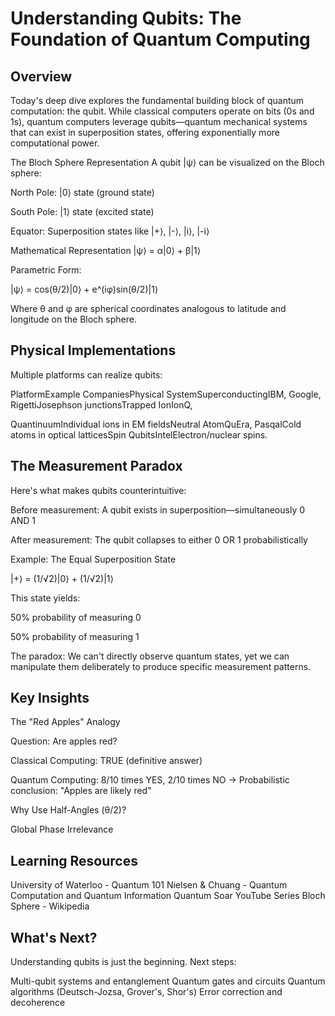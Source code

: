 # Understanding Qubits: The Foundation of Quantum Computing

## Overview
Today's deep dive explores the fundamental building block of quantum computation: the qubit. While classical computers operate on bits (0s and 1s), 
quantum computers leverage qubits—quantum mechanical systems that can exist in superposition states, offering exponentially more computational power.

The Bloch Sphere Representation
A qubit |ψ⟩ can be visualized on the Bloch sphere:

North Pole: |0⟩ state (ground state)

South Pole: |1⟩ state (excited state)

Equator: Superposition states like |+⟩, |-⟩, |i⟩, |-i⟩

Mathematical Representation
|ψ⟩ = α|0⟩ + β|1⟩

Parametric Form:

|ψ⟩ = cos(θ/2)|0⟩ + e^(iφ)sin(θ/2)|1⟩

Where θ and φ are spherical coordinates analogous to latitude and longitude on the Bloch sphere.

## Physical Implementations
Multiple platforms can realize qubits:

PlatformExample CompaniesPhysical SystemSuperconductingIBM, Google, RigettiJosephson junctionsTrapped IonIonQ, 

QuantinuumIndividual ions in EM fieldsNeutral AtomQuEra, PasqalCold atoms in optical latticesSpin QubitsIntelElectron/nuclear spins.

## The Measurement Paradox
Here's what makes qubits counterintuitive:


Before measurement: A qubit exists in superposition—simultaneously 0 AND 1

After measurement: The qubit collapses to either 0 OR 1 probabilistically

Example: The Equal Superposition State

|+⟩ = (1/√2)|0⟩ + (1/√2)|1⟩

This state yields:


50% probability of measuring 0

50% probability of measuring 1

The paradox: We can't directly observe quantum states, yet we can manipulate them deliberately to produce specific measurement patterns.

## Key Insights

The "Red Apples" Analogy

Question: Are apples red?

Classical Computing: TRUE (definitive answer)

Quantum Computing: 8/10 times YES, 2/10 times NO → Probabilistic conclusion: "Apples are likely red"

Why Use Half-Angles (θ/2)?

Global Phase Irrelevance

## Learning Resources

University of Waterloo - Quantum 101
Nielsen & Chuang - Quantum Computation and Quantum Information
Quantum Soar YouTube Series
Bloch Sphere - Wikipedia

## What's Next?
Understanding qubits is just the beginning. Next steps:

Multi-qubit systems and entanglement
Quantum gates and circuits
Quantum algorithms (Deutsch-Jozsa, Grover's, Shor's)
Error correction and decoherence
